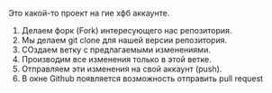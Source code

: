 Это какой-то проект на гие хфб аккаунте.


1. Делаем форк (Fork) интересующего нас репозитория.
2. Мы делаем  git clone для нашей версии репозитория.
3. СОздаем ветку с предлагаемыми изменениями.
4. Производим все изменения только в этой ветке.
5. Отправляем эти изменения на свой аккаунт (push).
6. В окне Github появляется возможность отправить pull request